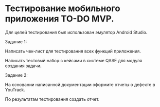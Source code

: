 # Тестирование мобильного приложения TO-DO MVP.
Для целей тестирования был использован эмулятор Android Studio. 

Задание 1:

Написать чек-лист для тестирования всех функций приложения.

Написать тестовый набор с кейсами в системе QASE для модуля создания задачи. 

Задание 2:

На основании написанной документации оформите отчеты о дефекте в YouTrack.
 
По результатам тестирования создать отчет.


